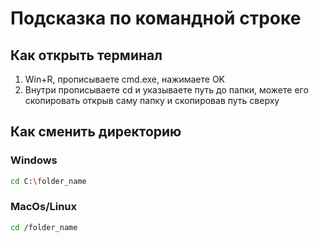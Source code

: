 # Подсказка по командной строке

## Как открыть терминал
1. Win+R, прописываете cmd.exe, нажимаете OK
2. Внутри прописываете cd и указываете путь до папки, можете его скопировать открыв саму папку и скопировав путь сверху

## Как сменить директорию
### Windows
```sh
cd C:\folder_name
```

### MacOs/Linux
```sh
cd /folder_name
```